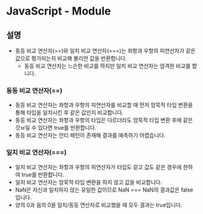 # JavaScript - Module

## 설명

- 동등 비교 연산자(==)와 일치 비교 연산자(===)는 좌항과 우항의 피연산자가 같은 값으로 평가되는지 비교해 불리언 값을 반환합니다.
  - 동등 비교 연산자는 느슨한 비교를 하지만 일치 비교 연산자는 엄격한 비교를 합니다.

### 동등 비교 연산자(==)

- 동등 비교 연산자는 좌항과 우항의 피연산자를 비교할 때 먼저 암묵적 타입 변환을 통해 타입을 일치시킨 후 같은 값인지 비교합니다.
- 동등 비교 연산자는 좌항과 우항의 타입은 다르더라도 암묵적 타입 변환 후에 같은 갓ㅂ일 수 있다면 true를 반환합니다.
- 동등 비교 연산자는 안티 패턴이 존재해 결과를 예측하기 어렵습니다.

### 일치 비교 연산자(===)

- 일치 비교 연산자는 좌항과 우항의 피연산자가 타입도 같고 값도 같은 경우에 한하여 true를 반환합니다.
- 일치 비교 연산자는 암묵적 타입 변환을 하지 않고 값을 비교합니다.
- NaN은 자신과 일치하지 않는 유일한 값이므로 NaN === NaN의 결과값은 false입니다.
- 양의 0과 음의 0을 일치/동등 연산자로 비교했을 때 모두 결과는 true입니다.

